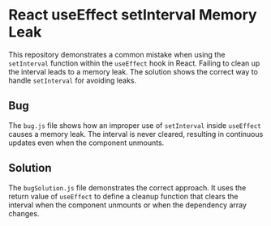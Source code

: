 # React useEffect setInterval Memory Leak

This repository demonstrates a common mistake when using the `setInterval` function within the `useEffect` hook in React.  Failing to clean up the interval leads to a memory leak. The solution shows the correct way to handle `setInterval` for avoiding leaks.

## Bug
The `bug.js` file shows how an improper use of `setInterval` inside `useEffect` causes a memory leak.  The interval is never cleared, resulting in continuous updates even when the component unmounts.

## Solution
The `bugSolution.js` file demonstrates the correct approach. It uses the return value of `useEffect` to define a cleanup function that clears the interval when the component unmounts or when the dependency array changes.